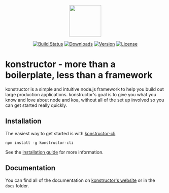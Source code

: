 <p align="center"><a href="https://konstructor.js.org" target="_blank"><img width="100"src="https://konstructor.js.org/assets/static/images/konstructor.png"></a></p>
<p align="center">
  <a href="https://circleci.com/gh/konstructorjs/konstructor"><img src="https://img.shields.io/circleci/project/konstructorjs/konstructor.svg" alt="Build Status"></a>
  <a href="https://www.npmjs.com/package/konstructor"><img src="https://img.shields.io/npm/dm/konstructor.svg" alt="Downloads"></a>
  <a href="https://www.npmjs.com/package/konstructor"><img src="https://img.shields.io/npm/v/konstructor.svg" alt="Version"></a>
  <a href="https://www.npmjs.com/package/konstructor"><img src="https://img.shields.io/npm/l/konstructor.svg" alt="License"></a>
</p>

# konstructor - more than a boilerplate, less than a framework
konstructor is a simple and intuitive node.js framework to help you build out large production applications. konstructor's goal is to give you what you know and love about node and koa, without all of the set up involved so you can get started really quickly.

## Installation
The easiest way to get started is with [konstructor-cli](https://github.com/konstructorjs/konstructor-cli).
```
npm install -g konstructor-cli
```
See the [installation guide](https://konstructor.js.org/docs/getting-started/installation) for more information.

## Documentation
You can find all of the documentation on [konstructor's website](https://konstructor.js.org/docs) or in the `docs` folder.
